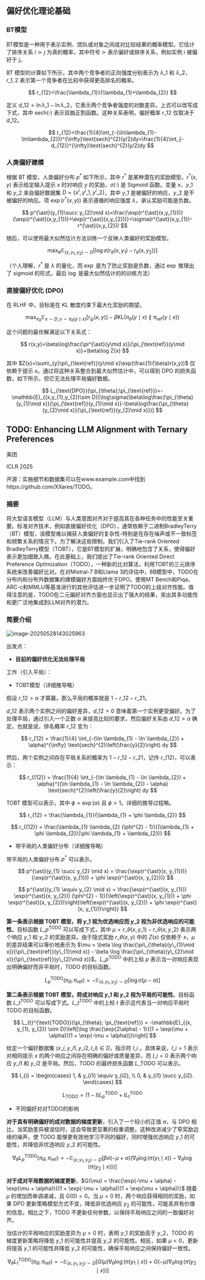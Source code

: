 ## 偏好优化理论基础

### BT模型

BT模型是一种用于表示实例、团队或对象之间成对比较结果的概率模型。它估计了排序关系 $i \succ  j$ 为真的概率，其中符号 $\succ$ 表示偏好或排序关系，例如实例 $i$ 被偏好于 $j$。

BT 模型的计算如下所示，其中两个竞争者的正向强度分别表示为 $\lambda\_1$ 和 $\lambda\_2$，$r\_{1,2}$ 表示第一个竞争者在比较中获得更高排名的概率。

$$
r_{12}=\frac{\lambda_{1}}{\lambda_{1}+\lambda_{2}}
$$

定义 $d\_{12}=\ln\lambda\_{1}-\ln\lambda\_{2}$，它表示两个竞争者强度的对数差异。上式可以改写成下式，其中 $\text{sech}(\cdot)$ 表示双曲正割函数。这种关系表明，偏好概率 $r\_{12}$ 仅取决于 $d\_{12}$。

$$
r_{12}=\frac{1}{4}\int_{-(\ln\lambda_{1}-\ln\lambda_{2})}^{\infty}\text{sech}^{2}(y/2)dy=\frac{1}{4}\int_{-d_{12}}^{\infty}\text{sech}^{2}(y/2)dy
$$

### 人类偏好建模

根据 BT 模型，人类偏好分布 $p^\ast$ 如下所示，其中 $r^\ast$ 是某种潜在的奖励模型，$r^\ast(x, y)$ 表示给定输入提示 $x$ 时对响应 $y$ 的奖励，$\sigma(\cdot)$ 是 Sigmoid 函数。变量 $x$、$y\_1$ 和 $y\_2$ 来自偏好数据集 $D = \lbrace x^i, y^i\_1, y^i\_2\rbrace$，其中 $y\_1$ 是被偏好的响应，$y\_2$ 是不被偏好的响应。项 $\exp(r^\ast(x, y))$ 表示遵循的响应强度 $\lambda$，承认奖励可能是负数。

$$
p^{\ast}(y_{1}\succ y_{2}\mid x)=\frac{\exp(r^{\ast}(x,y_{1}))}{\exp(r^{\ast}(x,y_{1}))+\exp(r^{\ast}(x,y_{2}))}=\sigma(r^{\ast}(x,y_{1})-r^{\ast}(x,y_{2}))
$$

随后，可以使用最大似然估计方法训练一个反映人类偏好的奖励模型。

$$
\max_{\theta}\mathbb{E}_{(x,y_{1},y_{2})\sim D}[\log\sigma(r_{\theta}(x,y_{1})-r_{\theta}(x,y_{2}))]
$$

（个人理解，$r^\ast$ 是 $\lambda$ 的量化，而 $\exp$ 是为了防止奖励是负数，通过 $\exp$ 推理出了 sigmoid 的形式，最后 $\log$ 是最大似然估计的的训练方法）

### 直接偏好优化 (DPO)

在 RLHF 中，目标是在 KL 散度约束下最大化奖励的期望。

$$
\max_{\pi_{\theta}}\mathbb{E}_{x\sim D,y\sim\pi_{\theta}(y\mid x)}[r_{\psi}(x,y)]-\beta\text{KL}(\pi_{\theta}(y\mid x)\parallel\pi_{\text{ref}}(y\mid x))
$$

这个问题的最优解满足以下关系式：

$$
r(x,y)=\beta\log\frac{\pi^{\ast}(y\mid x)}{\pi_{\text{ref}}(y\mid x)}+\beta\log Z(x)
$$

其中 $Z(x)=\sum\_{y}\pi\_{\text{ref}}(y\mid x)\exp(\frac{1}{\beta}r(x,y))$ 仅依赖于提示 $x$。通过将这种关系整合到最大似然估计中，可以得到 DPO 的损失函数，如下所示，但它无法处理平局偏好数据。

$$
L_{\text{DPO}}(\pi_{\theta};\pi_{\text{ref}})=-\mathbb{E}_{(x,y_{1},y_{2})\sim D}[\log\sigma(\beta\log\frac{\pi_{\theta}(y_{1}\mid x)}{\pi_{\text{ref}}(y_{1}\mid x)}-\beta\log\frac{\pi_{\theta}(y_{2}\mid x)}{\pi_{\text{ref}}(y_{2}\mid x)})]
$$

## TODO: Enhancing LLM Alignment with Ternary Preferences

美团

ICLR 2025

开源：实施细节和数据集可以在www.example.com中找到https://github.com/XXares/TODO。

### 摘要

将大型语言模型（LLM）与人类意图对齐对于提高其在各种任务中的性能至关重要。标准对齐技术，例如直接偏好优化（DPO），通常依赖于二进制BradleyTerry（BT）模型，该模型难以捕获人类偏好的复杂性-特别是在存在噪声或不一致标签和频繁关系的情况下。为了解决这些限制，我们引入了Tie-rank Oriented BradleyTerry模型（TOBT），它是BT模型的扩展，明确地包含了关系，使得偏好表示更加细致入微。在此基础上，我们提出了Tie-rank Oriented Direct Preference Optimization（TODO），一种新的比对算法，利用TOBT的三元排序系统来改善偏好比对。在对Mistral-7 B和Llama 3的评估中，8B模型中，TODO在分布内和分布外数据集的建模偏好方面始终优于DPO。使用MT Bench和Piqa、ARC-c和MMLU等基准进行的其他评估进一步证明了TODO的上级对齐性能。值得注意的是，TODO在二元偏好对齐方面也显示出了强大的结果，突出其多功能性和更广泛地集成到LLM对齐的潜力。

### 简要介绍

![image-20250528143025963]({{site.url}}/img/2025-5-30-TODO_Enhancing_LLM_Alignment_with_Ternary_Preferences/image-20250528143025963.png)

出发点：

- **目前的偏好优化无法处理平局**

工作（引入平局）：

- TOBT模型（详细推导略）

假设 $r\_{12}>\alpha$ 才算赢，那么平局的概率就是 $1-r\_{12}-r\_{21}$。

$d\_{12}$ 表示两个实例之间的偏好差异，$d\_{12} > 0$ 意味着第一个实例更受偏好。为了处理平局，通过引入一个正数 $\alpha$ 来提高比较的要求，然后偏好关系由 $d\_{12} > \alpha$ 确定。也就是说，排名概率 $r\_{12}$ 变为：

$$
r_{12} = \frac{1}{4} \int_{-(\ln \lambda_{1} - \ln \lambda_{2}) + \alpha}^{\infty} \text{sech}^{2}\left(\frac{y}{2}\right) dy
$$

然后，两个实例之间存在平局关系的概率为 $1 - r\_{12} - r\_{21}$，记作 $r\_{(12)}$，可以表示：

$$
r_{(12)} = \frac{1}{4} \int_{-(\ln \lambda_{1} - \ln \lambda_{2}) + \alpha}^{(\ln \lambda_{1} - \ln \lambda_{2}) - \alpha} \text{sech}^{2}\left(\frac{y}{2}\right) dy
$$

TOBT 模型可以表示，其中 $\phi = \exp(\alpha)$ 且 $\phi > 1$。详细的推导过程略。

$$
r_{12} = \frac{\lambda_{1}}{\lambda_{1} + \phi \lambda_{2}}
$$

$$
r_{(12)} = \frac{\lambda_{1} \lambda_{2} (\phi^{2} - 1)}{(\lambda_{1} + \phi \lambda_{2})(\phi \lambda_{1} + \lambda_{2})}
$$

- 带平局的人类偏好分布（详细推导略）

带平局的人类偏好分布 $p^{\ast}$ 可以表示。

$$
p^{\ast}(y_{1} \succ y_{2} \mid  x) = \frac{\exp(r^{\ast}(x, y_{1}))}{\exp(r^{\ast}(x, y_{1})) + \phi \exp(r^{\ast}(x, y_{2}))}
$$

$$
p^{\ast}(y_{1} \equiv y_{2} \mid  x) = \frac{\exp(r^{\ast}(x, y_{1})) \exp(r^{\ast}(x, y_{2})) (\phi^{2} - 1)}{\left(\exp(r^{\ast}(x, y_{1})) + \phi \exp(r^{\ast}(x, y_{2}))\right)\left(\exp(r^{\ast}(x, y_{2})) + \phi \exp(r^{\ast}(x, y_{1}))\right)}
$$

**第一条表示根据 TOBT 模型，将 $y\_{1}$ 视为优选响应而 $y\_{2}$ 视为非优选响应的可能性**。目标函数 $L\_{p}^{\text{TODO}}$ 可以写成下式，其中 $\mu = r\_{\theta}(x, y\_{1}) - r\_{\theta}(x, y\_{2})$ 表示两个响应 $y\_{1}$ 和 $y\_{2}$ 的奖励差异。由于隐式奖励 $r\_{\theta}(x, y)$ 中的 $Z(x)$ 仅依赖于 $x$，$\mu$ 的差异结果可以等价地表示为 $\mu = \beta \log \frac{\pi\_{\theta}(y\_{1}\mid x)}{\pi\_{\text{ref}}(y\_{1}\mid x)} - \beta \log \frac{\pi\_{\theta}(y\_{2}\mid x)}{\pi\_{\text{ref}}(y\_{2}\mid x)}$。$L\_{p}^{\text{TODO}}$ 中的上标 $p$ 表示当一对响应表现出明确偏好而非平局时，TODO 的目标函数。

$$
L_{p}^{\text{TODO}}(\pi_{\theta}; \pi_{\text{ref}}) = -\mathbb{E}_{(x, y_{1}, y_{2}) \sim D}[\log \sigma(\mu - \alpha)]
$$

**第二条表示根据 TOBT 模型，将成对响应 $y\_{1}$ 和 $y\_{2}$ 视为平局的可能性**。目标函数 $L\_{t}^{\text{TODO}}$ 可以写成下式。$L\_{t}^{\text{TODO}}$ 中的上标 $t$ 表示这代表当一对响应平局时 TODO 的目标函数。

$$
L_{t}^{\text{TODO}}(\pi_{\theta}; \pi_{\text{ref}}) = -\mathbb{E}_{(x, y_{1}, y_{2}) \sim D}\left[\log \frac{\exp(2\alpha) - 1}{(1 + \exp(\mu + \alpha))(1 + \exp(-\mu + \alpha))}\right]
$$

给定一个偏好数据集 $(x\_{i}, y\_{i1}, y\_{i2}, I\_{i}) \in D$，指示符 $I\_{i}$ 。具体来说，$I\_{i} = 1$ 表示对相同提示 $x$ 的两个响应之间存在明确的偏好或质量差异，而 $I\_{i} = 0$ 表示两个响应 $y\_{i1}$ 和 $y\_{i2}$ 是平局。然后，TODO 的最终损失函数 $L\_{\text{TODO}}$ 可以表示。

$$
I_{i} =
\begin{cases}
1, & y_{i1} \equiv y_{i2}, \\
0, & y_{i1} \succ y_{i2}.
\end{cases}
$$

$$
L_{\text{TODO}} = (1 - I)L_{p}^{\text{TODO}} + I L_{t}^{\text{TODO}}
$$

- 不同偏好对对TODO的影响

**对于具有明确偏好的成对数据的梯度更新**，引入了一个较小的正值 $\alpha$，与 DPO 相比，当奖励差异被误估时，这会导致更显著的权重调整。这种改进减少了窄奖励边缘的噪声，使 TODO 能够更有效地学习不同的偏好，同时增强优选响应 $y\_{1}$ 的可能性，并降低非优选响应 $y\_{2}$ 的可能性。

$$
\nabla_{\theta} L_{p}^{\text{TODO}}(\pi_{\theta}; \pi_{\text{ref}}) = -\mathbb{E}_{(x, y_{1}, y_{2}) \sim D}\left[\beta \sigma(-\mu + \alpha) \left(\nabla_{\theta} \log(\pi(y_{1}\mid x)) - \nabla_{\theta} \log(\pi(y_{2}\mid x))\right)\right]
$$

**对于成对平局数据的梯度更新**，$G(\mu) = \frac{\exp(-\mu + \alpha) - \exp(\mu + \alpha)}{(1 + \exp(-\mu + \alpha))(1 + \exp(\mu + \alpha))}$ 随着 $\mu$ 的增加而单调递减，且 $G(0) = 0$。当 $\mu = 0$ 时，两个响应获得相同的奖励，如果 DPO 更新策略模型方式不变，降低非优选响应 $y_{2}$ 的可能性，可能丢弃有价值的信息。相比之下，TODO 不更新任何参数，以保持平局响应之间的一致偏好对齐。

当估计的平局响应的奖励差异为 $\mu > 0$ 时，表明 $y\_{1}$ 的奖励高于 $y\_{2}$，TODO 的梯度更新策略将降低 $y\_{1}$ 的可能性并提高 $y\_{2}$ 的可能性。相反，如果 $\mu < 0$，更新将提高 $y\_{1}$ 的可能性并降低 $y\_{2}$ 的可能性，确保平局响应之间保持偏好一致性。

$$
\nabla_{\theta} L_{t}^{\text{TODO}}(\pi_{\theta}; \pi_{\text{ref}}) = -\mathbb{E}_{(x, y_{1}, y_{2}) \sim D}\left[ G(\mu) \nabla_{\theta} \log(\pi(y_{1}\mid x)) + G(-\mu) \nabla_{\theta} \log(\pi(y_{2}\mid x)) \right]
$$




